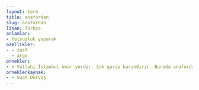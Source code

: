 ```yaml
---
layout: term
title: anafordan
slug: anafordan
lisan: Türkçe
anlamlar:
- Yolsuzluk yaparak
ozellikler:
- - zarf
  - argo
ornekler:
- - Vallahi İstanbul ömür yerdir. Çok garip barındırır. Burada anafordan yaşanır vallahi.
orneklerkaynak:
- - Suat Derviş
---
```

